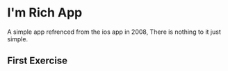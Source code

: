 # I'm Rich App

A simple app refrenced from the ios app in 2008, There is nothing to it just simple. 

## First Exercise

